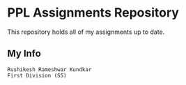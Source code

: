# PPL Assignments Repository
This repository holds all of my assignments up to date.

## My Info
```
Rushikesh Rameshwar Kundkar
First Division (S5)
```
